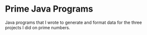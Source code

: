 # Prime Java Programs
Java programs that I wrote to generate and format data for the three projects I did on prime numbers.

